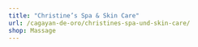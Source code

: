 ```yaml
---
title: "Christine’s Spa & Skin Care"
url: /cagayan-de-oro/christines-spa-und-skin-care/
shop: Massage
---
```

